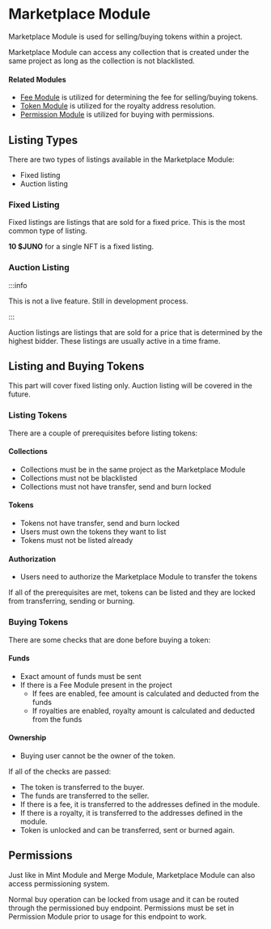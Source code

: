 # Marketplace Module

Marketplace Module is used for selling/buying tokens within a project.

Marketplace Module can access any collection that is created under the same project as long as the collection is not blacklisted.

#### Related Modules

- [Fee Module](/docs/komple-framework/modules/01-Fee-Module.md) is utilized for determining the fee for selling/buying tokens.
- [Token Module](/docs/komple-framework/modules/08-Token-Module.md) is utilized for the royalty address resolution.
- [Permission Module](/docs/komple-framework/modules/07-Permission-Module.md) is utilized for buying with permissions.

## Listing Types

There are two types of listings available in the Marketplace Module:

- Fixed listing
- Auction listing

### Fixed Listing

Fixed listings are listings that are sold for a fixed price. This is the most common type of listing.

**10 $JUNO** for a single NFT is a fixed listing.

### Auction Listing

:::info

This is not a live feature. Still in development process.

:::

Auction listings are listings that are sold for a price that is determined by the highest bidder. These listings are usually active in a time frame.

## Listing and Buying Tokens

This part will cover fixed listing only. Auction listing will be covered in the future.

### Listing Tokens

There are a couple of prerequisites before listing tokens:

#### Collections

- Collections must be in the same project as the Marketplace Module
- Collections must not be blacklisted
- Collections must not have transfer, send and burn locked

#### Tokens

- Tokens not have transfer, send and burn locked
- Users must own the tokens they want to list
- Tokens must not be listed already

#### Authorization

- Users need to authorize the Marketplace Module to transfer the tokens

If all of the prerequisites are met, tokens can be listed and they are locked from transferring, sending or burning.

### Buying Tokens

There are some checks that are done before buying a token:

#### Funds

- Exact amount of funds must be sent
- If there is a Fee Module present in the project
    - If fees are enabled, fee amount is calculated and deducted from the funds
    - If royalties are enabled, royalty amount is calculated and deducted from the funds

#### Ownership

- Buying user cannot be the owner of the token.

If all of the checks are passed: 

- The token is transferred to the buyer.
- The funds are transferred to the seller.
- If there is a fee, it is transferred to the addresses defined in the module.
- If there is a royalty, it is transferred to the addresses defined in the module.
- Token is unlocked and can be transferred, sent or burned again.

## Permissions

Just like in Mint Module and Merge Module, Marketplace Module can also access permissioning system.

Normal buy operation can be locked from usage and it can be routed through the permissioned buy endpoint. Permissions must be set in Permission Module prior to usage for this endpoint to work. 